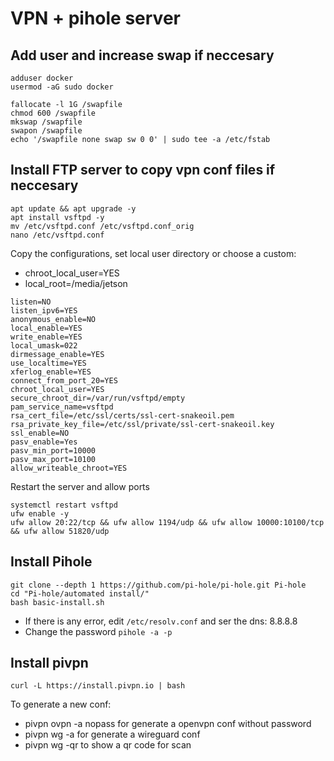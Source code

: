 # VPN + pihole server

## Add user and increase swap if neccesary

```
adduser docker
usermod -aG sudo docker
```
```
fallocate -l 1G /swapfile
chmod 600 /swapfile
mkswap /swapfile
swapon /swapfile
echo '/swapfile none swap sw 0 0' | sudo tee -a /etc/fstab
```

## Install FTP server to copy vpn conf files if neccesary
```
apt update && apt upgrade -y
apt install vsftpd -y
mv /etc/vsftpd.conf /etc/vsftpd.conf_orig
nano /etc/vsftpd.conf
```

Copy the configurations, set local user directory or choose a custom:
* chroot_local_user=YES
* local_root=/media/jetson
```
listen=NO
listen_ipv6=YES
anonymous_enable=NO
local_enable=YES
write_enable=YES
local_umask=022
dirmessage_enable=YES
use_localtime=YES
xferlog_enable=YES
connect_from_port_20=YES
chroot_local_user=YES
secure_chroot_dir=/var/run/vsftpd/empty
pam_service_name=vsftpd
rsa_cert_file=/etc/ssl/certs/ssl-cert-snakeoil.pem
rsa_private_key_file=/etc/ssl/private/ssl-cert-snakeoil.key
ssl_enable=NO
pasv_enable=Yes
pasv_min_port=10000
pasv_max_port=10100
allow_writeable_chroot=YES
```
Restart the server and allow ports
```
systemctl restart vsftpd
ufw enable -y
ufw allow 20:22/tcp && ufw allow 1194/udp && ufw allow 10000:10100/tcp && ufw allow 51820/udp
```

## Install Pihole
```
git clone --depth 1 https://github.com/pi-hole/pi-hole.git Pi-hole
cd "Pi-hole/automated install/"
bash basic-install.sh
```

* If there is any error, edit `/etc/resolv.conf` and ser the dns: 8.8.8.8
* Change the password `pihole -a -p`

## Install pivpn
```
curl -L https://install.pivpn.io | bash
```
To generate a new conf:
* pivpn ovpn -a nopass for generate a openvpn conf without password
* pivpn wg -a for generate a wireguard conf
* pivpn wg -qr to show a qr code for scan

